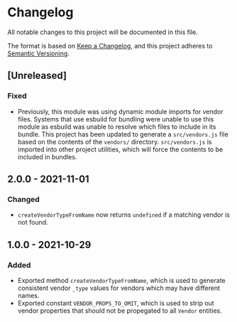 # Changelog

All notable changes to this project will be documented in this file.

The format is based on [Keep a Changelog](https://keepachangelog.com/en/1.0.0/),
and this project adheres to
[Semantic Versioning](https://semver.org/spec/v2.0.0.html).

## [Unreleased]

### Fixed

- Previously, this module was using dynamic module imports for vendor files.
  Systems that use esbuild for bundling were unable to use this module as
  esbuild was unable to resolve which files to include in its bundle. This
  project has been updated to generate a `src/vendors.js` file based on the
  contents of the `vendors/` directory. `src/vendors.js` is imported into other
  project utilities, which will force the contents to be included in bundles.

## 2.0.0 - 2021-11-01

### Changed

- `createVendorTypeFromName` now returns `undefined` if a matching vendor is not
  found.

## 1.0.0 - 2021-10-29

### Added

- Exported method `createVendorTypeFromName`, which is used to generate
  consistent vendor `_type` values for vendors which may have different names.
- Exported constant `VENDOR_PROPS_TO_OMIT`, which is used to strip out vendor
  properties that should not be propegated to all `Vendor` entities.
